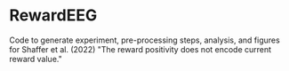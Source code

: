 # RewardEEG
Code to generate experiment, pre-processing steps, analysis, and figures for Shaffer et al. (2022) "The reward positivity does not encode current reward value."
